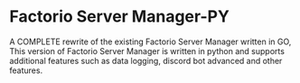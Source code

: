 # Factorio Server Manager-PY
 A COMPLETE rewrite of the existing Factorio Server Manager written in GO, This version of Factorio Server Manager is written in python and supports additional features such as data logging, discord bot advanced and other features.
